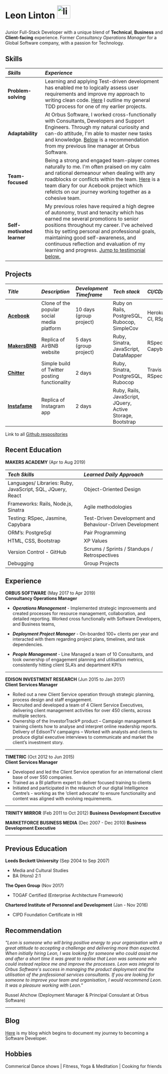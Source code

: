 # Leon Linton <a href="https://www.linkedin.com/in/leonlinton/"><img src="https://www.iconfinder.com/data/icons/free-social-icons/67/linkedin_circle_color-512.png" alt="linkedin" hspace="0" height="42" width="42"></a></p>

Junior Full-Stack Developer with a unique blend of **Technical**, **Business** and **Client-facing** experience. Former _Consultancy Operations Manager_ for a Global Software company, with a passion for Technology.

## Skills

| _Skills_                   | _Experience_                                                                                                                                                                                                                                                                                                                                                                       |
| :------------------------- | :--------------------------------------------------------------------------------------------------------------------------------------------------------------------------------------------------------------------------------------------------------------------------------------------------------------------------------------------------------------------------------- |
| **Problem-solving**        | Learning and applying Test-driven development has enabled me to logically assess user requirements and improve my approach to writing clean code. [Here](https://github.com/leonlevitate/boris_bikes) I outline my general TDD process for one of my earlier projects.                                                                                                             |
| **Adaptability**           | At Orbus Software, I worked cross-functionally with Consultants, Developers and Support Engineers. Through my natural curiosity and can-do attitude, I'm able to master new tasks and knowledge. [Below](#recommendation) is a recommendation from my previous line manager at Orbus Software.                                                                                     |
| **Team-focused**           | Being a strong and engaged team-player comes naturally to me. I'm often praised on my calm and rational demeanour when dealing with any roadblocks or conflicts within the team. [Here](https://github.com/petraartep/acebook-rails-team-squirrel/wiki/Day-1) is a team diary for our Acebook project which refelcts on our journey working together as a cohesive team.           |
| **Self-motivated learner** | My previous roles have required a high degree of autonomy, trust and tenacity which has earned me several promotions to senior positions throughout my career. I've acheived this by setting personal and professional goals, maintaining good self-awareness, and continuous reflection and evaluation of my learning and progress. [Jump to testimonial below.](#recommendation) |

## Projects

| _Title_                                                                  | _Description_                                 | _Development Timeframe_ | _Tech stack_                                               | _CI/CD/Testing_          |
| :----------------------------------------------------------------------- | :-------------------------------------------- | :---------------------- | :--------------------------------------------------------- | :----------------------- |
| [**Acebook**](https://github.com/petraartep/acebook-rails-team-squirrel) | Clone of the popular social media platform    | 10 days (group project) | Ruby on Rails, PostgreSQL, Rubocop, SimpleCov              | Heroku, Travis CI, RSpec |
| [**MakersBNB**](https://github.com/leonlevitate/MakersBnB)               | Replica of AirBNB website                     | 5 days (group project)  | Ruby, Sinatra, JavaScript, DataMapper                      | RSpec, Capybara          |
| [**Chitter**](https://github.com/leonlevitate/chitter-challenge)         | Simple build of Twitter posting functionality | 2 days                  | Ruby, Sinatra, PostgreSQL, Rubocop                         | Travis CI, RSpec         |
| [**Instafame**](https://github.com/leonlevitate/Instafame)               | Replica of Instagram app                      | 2 days                  | Ruby, Rails, JavaScript, JQuery, Active Storage, Bootstrap |                          |

Link to all [Github respositories](https://github.com/leonlevitate?tab=repositories)

## Recent Education

**MAKERS ACADEMY** (Apr to Aug 2019)

| _Tech Skills_                                              | _Learned Daily Approach_                                 |
| :--------------------------------------------------------- | :------------------------------------------------------- |
| Languages/ Libraries: Ruby, JavaScript, SQL, JQuery, React | Object-Oriented Design                                   |
| Frameworks: Rails, Node.js, Sinatra                        | Agile methodologies                                      |
| Testing: RSpec, Jasmine, Capybara                          | Test-Driven Development and Behaviour-Driven Development |
| ORM’s: PostgreSql                                          | Pair Programming                                         |
| HTML, CSS, Bootstrap                                       | XP Values                                                |
| Version Control - GitHub                                   | Scrums / Sprints / Standups / Retrospectives             |
| Debugging                                                  | Group Projects                                           |

## Experience

**ORBUS SOFTWARE** (May 2017 to Apr 2019)  
**Consultancy Operations Manager**

- _**Operations Management**_ - Implemented strategic improvements and created processes for resource management, collaboration, and detailed reporting. Worked cross functionally with Software Developers, and Business teams,

- _**Deployment Project Manager**_ - On-boarded 100+ clients per year and interacted with them regarding project plans, timelines, and task dependencies.

- _**People Management**_ - Line Managed a team of 10 Consultants, and took ownership of engagement planning and utilisation metrics, consistently hitting client SLA’s and department KPI’s

---

**EDISON INVESTMENT RESEARCH** (Jun 2015 to Jan 2017)  
**Client Services Manager**

- Rolled out a new Client Service operation through strategic planning, process design and staff engagement.
- Recruited and developed a team of 4 Client Service Executives, delivering client management activities for over 450 clients, across multiple sectors.
- Ownership of the InvestorTrack® product – Campaign management & training clients how to analyse and interpret online readership reports.
  Delivery of EdisonTV campaigns – Worked with analysts and clients to produce digital executive interviews to communicate and market the client’s investment story.

---

**TIMETRIC** (Oct 2012 to Jun 2015)  
**Client Services Manager**

- Developed and led the Client Service operation for an international client base of over 550 companies.
- Trained as a BI platform expert to deliver focused training to clients
- Initiated and participated in the relaunch of our digital Intelligence Centre’s - working as the ‘client advocate’ to ensure functionality and content was aligned with evolving requirements.

---

**TRINITY MIRROR** (Feb 2011 to Oct 2012)
**Business Development Executive**

**MARKETFORCE BUSINESS MEDIA** (Dec 2007 - Dec 2010)
**Business Development Executive**

---

## Previous Education

**Leeds Beckett University** (Sep 2004 to Sep 2007)

- Media and Cultural Studies
- BA (Hons) 2:1

**The Open Group** (Nov 2017)

- TOGAF Certified (Enterprise Architecture Framework)

**Chartered Institute of Personnel and Development** (Jan - Nov 2016)

- CIPD Foundation Certificate in HR

## <a name="recommendation"></a>

## Recommendation

_"Leon is someone who will bring positive energy to your organisation with a great attitude to accepting a challenge and delivering more than expected. When initially hiring Leon, I was looking for someone who could assist me and after a short time it was great to realise that Leon was someone who could instead replace me and improve the processes. Leon was integral to Orbus Software's success in managing the product deployment and the utilisation of the professional services consultants. If you are looking for someone to improve your team and organisation, I would recommend Leon. It was a pleasure working with Leon."_

Russel Ahchow (Deployment Manager & Principal Consulant at Orbus Software)

---

## Blog

[Here](https://dev.to/leonlevitate/becoming-a-software-developer-at-makers-week-4-21pe) is my blog which begins to document my journey to becoming a Software Developer.

## Hobbies

Commerical Dance shows | Fitness, Yoga & Meditation | Cooking for friends
